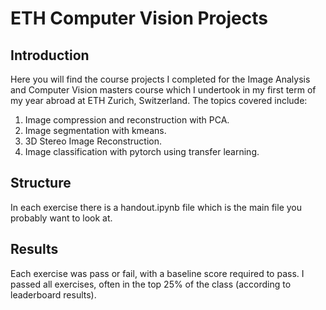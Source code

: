 # ETH Computer Vision Projects

## Introduction
Here you will find the course projects I completed for the Image Analysis
and Computer Vision masters course which I undertook in my first term of my year abroad 
at ETH Zurich, Switzerland.
The topics covered include:

1. Image compression and reconstruction with PCA.
2. Image segmentation with kmeans.
3. 3D Stereo Image Reconstruction.
4. Image classification with pytorch using transfer learning.

## Structure
In each exercise there is a handout.ipynb file which is the main
file you probably want to look at.

## Results
Each exercise was pass or fail, with a baseline score required to pass.
I passed all exercises, often in the top 25% of the class (according to leaderboard results).

